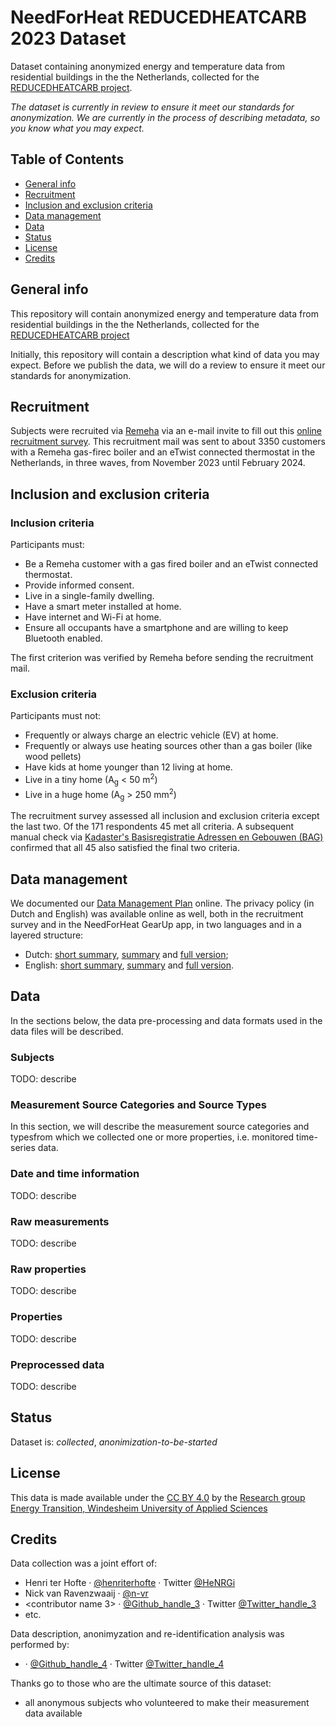 # NeedForHeat REDUCEDHEATCARB 2023 Dataset<!-- omit in toc -->

Dataset containing anonymized energy and temperature data from residential buildings in the the Netherlands, collected for the [REDUCEDHEATCARB project](https://edu.nl/gutuc).

*The dataset is currently in review to ensure it meet our standards for anonymization. We are currently in the process of describing metadata, so you know what you may expect.*

## Table of Contents<!-- omit in toc -->
- [General info](#general-info)
- [Recruitment](#recruitment)
- [Inclusion and exclusion criteria](#inclusion-and-exclusion-criteria)
- [Data management](#data-management)
- [Data](#data)
- [Status](#status)
- [License](#license)
- [Credits](#credits)

## General info

This repository will contain anonymized energy and temperature data from residential buildings in the the Netherlands, collected for the [REDUCEDHEATCARB project](https://edu.nl/gutuc)

Initially, this repository will contain a description what kind of data you may expect. Before we publish the data, we will do a review to ensure it meet our standards for anonymization.

## Recruitment 

Subjects were recruited via [Remeha](https://www.remeha.nl/) via an e-mail invite to fill out this [online recruitment survey](https://www.energietransitiewindesheim.nl/needforheat-reducedheatcarb2023-dataset/data_management/recruitment/REDUCEDHEATCARB_intake.pdf). This recruitment mail was sent to about 3350 customers with a Remeha gas-firec boiler and an eTwist connected thermostat in the Netherlands, in three waves, from November 2023 until February 2024.

## Inclusion and exclusion criteria

### Inclusion criteria<!-- omit in toc -->

Participants must:

* Be a Remeha customer with a gas fired boiler and an eTwist connected thermostat.
* Provide informed consent.
* Live in a single-family dwelling.
* Have a smart meter installed at home.
* Have internet and Wi-Fi at home.
* Ensure all occupants have a smartphone and are willing to keep Bluetooth enabled.

The first criterion was verified by Remeha before sending the recruitment mail.

### Exclusion criteria<!-- omit in toc -->

Participants must not:

* Frequently or always charge an electric vehicle (EV) at home.
* Frequently or always use heating sources other than a gas boiler (like wood pellets)
* Have kids at home younger than 12 living at home.
* Live in a tiny home (A<sub>g</sub> < 50 m<sup>2</sup>)
* Live in a huge home (A<sub>g</sub> > 250 mm<sup>2</sup>)

The recruitment survey assessed all inclusion and exclusion criteria except the last two. Of the 171 respondents 45 met all criteria. A subsequent manual check via [Kadaster's Basisregistratie Adressen en Gebouwen (BAG)](https://bagviewer.kadaster.nl/) confirmed that all 45 also satisfied the final two criteria.


## Data management

We documented our [Data Management Plan](https://www.energietransitiewindesheim.nl/needforheat-reducedheatcarb2023-dataset/data_management/REDUCEDHEATCARB_data_collection_winter_2023-2024.pdf) online. The privacy policy (in Dutch and English) was available online as well, both in the recruitment survey and in the NeedForHeat GearUp app, in two languages and in a layered structure: 
* Dutch: [short summary](https://www.energietransitiewindesheim.nl/needforheat-reducedheatcarb2023-dataset/data_management/privacy/nl-NL/Privacyverklaring%20NeedForHeat.html), [summary](https://www.energietransitiewindesheim.nl/needforheat-reducedheatcarb2023-dataset/data_management/privacy-summary/nl-NL/Privacyverklaring%20NeedForHeat.html) and [full version](https://www.energietransitiewindesheim.nl/needforheat-reducedheatcarb2023-dataset/data_management/privacy-full/nl-NL/Privacyverklaring%20NeedForHeat.html);
* English: [short summary](./data_management/privacy/en-US/NeedForHeat%20Privacy%20Policy.html), [summary](https://www.energietransitiewindesheim.nl/needforheat-reducedheatcarb2023-dataset/data_management/privacy-summary/en-US/NeedForHeat%20Privacy%20Policy.html) and [full version](https://www.energietransitiewindesheim.nl/needforheat-reducedheatcarb2023-dataset/data_management/privacy-full/en-US/NeedForHeat%20Privacy%20Statement.html).

## Data

In the sections below, the data pre-processing and data formats used in the data files will be described.

### Subjects<!-- omit in toc -->

TODO: describe

### Measurement Source Categories and Source Types<!-- omit in toc -->

In this section, we will describe the measurement source categories and typesfrom which we collected one or more properties, i.e. monitored time-series data.

### Date and time information<!-- omit in toc -->

TODO: describe

### Raw measurements<!-- omit in toc --> 

TODO: describe

### Raw properties<!-- omit in toc -->

TODO: describe

### Properties<!-- omit in toc -->

TODO: describe

### Preprocessed data<!-- omit in toc -->

TODO: describe

## Status
Dataset is: _collected_, _anonimization-to-be-started_

## License
This data is made available under the [CC BY 4.0](./LICENSE.md) by the [Research group Energy Transition, Windesheim University of Applied Sciences](https://windesheim.nl/energietransitie) 

## Credits

Data collection was a joint effort of:
* Henri ter Hofte · [@henriterhofte](https://github.com/henriterhofte) · Twitter [@HeNRGi](https://twitter.com/HeNRGi)
* Nick van Ravenzwaaij · [@n-vr](https://github.com/n-vr)
* <contributor name 3> · [@Github_handle_3](https://github.com/<github_handle_3>) · Twitter [@Twitter_handle_3](https://twitter.com/<twitter_handle_3>)
* etc. 

Data description, anonimyzation and re-identification analysis was performed by:

* <name> · [@Github_handle_4](https://github.com/<github_handle_4>) · Twitter [@Twitter_handle_4](https://twitter.com/<twitter_handle_4>) 


Thanks go to those who are the ultimate source of this dataset:
* all anonymous subjects who volunteered to make their measurement data available

